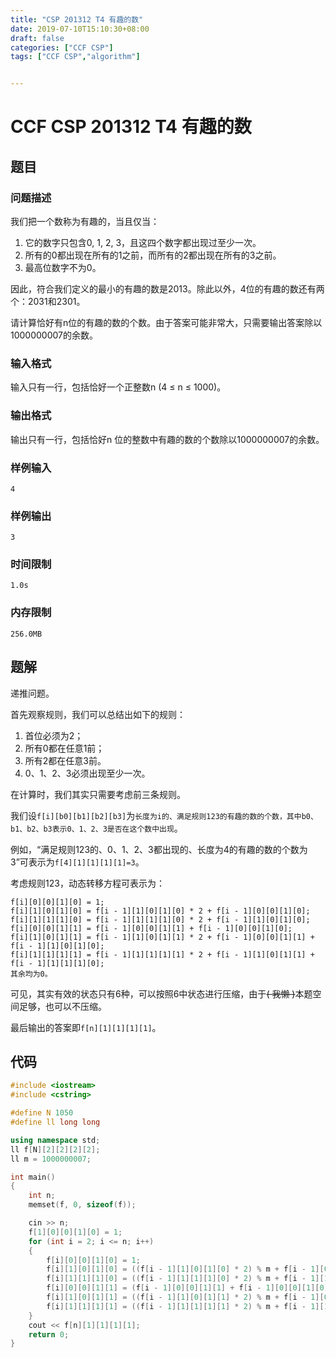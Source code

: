 ```yaml
---
title: "CSP 201312 T4 有趣的数"
date: 2019-07-10T15:10:30+08:00
draft: false
categories: ["CCF CSP"]
tags: ["CCF CSP","algorithm"]


---
```


# CCF CSP 201312 T4 有趣的数

## 题目

### **问题描述**

我们把一个数称为有趣的，当且仅当：

1. 它的数字只包含0, 1, 2, 3，且这四个数字都出现过至少一次。
2. 所有的0都出现在所有的1之前，而所有的2都出现在所有的3之前。
3. 最高位数字不为0。

因此，符合我们定义的最小的有趣的数是2013。除此以外，4位的有趣的数还有两个：2031和2301。

请计算恰好有n位的有趣的数的个数。由于答案可能非常大，只需要输出答案除以1000000007的余数。

### 输入格式

输入只有一行，包括恰好一个正整数n (4 ≤ n ≤ 1000)。

### 输出格式

输出只有一行，包括恰好n 位的整数中有趣的数的个数除以1000000007的余数。

### 样例输入

```
4
```

### 样例输出

```
3
```

### 时间限制

```
1.0s
```

### 内存限制

```
256.0MB
```

## 题解

递推问题。

首先观察规则，我们可以总结出如下的规则：

1. 首位必须为2；
2. 所有0都在任意1前；
3. 所有2都在任意3前。
4. 0、1、2、3必须出现至少一次。

在计算时，我们其实只需要考虑前三条规则。

我们设`f[i][b0][b1][b2][b3]`为`长度为i的、满足规则123的有趣的数的个数，其中b0、b1、b2、b3表示0、1、2、3是否在这个数中出现`。

例如，“满足规则123的、0、1、2、3都出现的、长度为4的有趣的数的个数为3”可表示为`f[4][1][1][1][1]=3`。

考虑规则123，动态转移方程可表示为：

```
f[i][0][0][1][0] = 1;
f[i][1][0][1][0] = f[i - 1][1][0][1][0] * 2 + f[i - 1][0][0][1][0];
f[i][1][1][1][0] = f[i - 1][1][1][1][0] * 2 + f[i - 1][1][0][1][0];
f[i][0][0][1][1] = f[i - 1][0][0][1][1] + f[i - 1][0][0][1][0];
f[i][1][0][1][1] = f[i - 1][1][0][1][1] * 2 + f[i - 1][0][0][1][1] + f[i - 1][1][0][1][0];
f[i][1][1][1][1] = f[i - 1][1][1][1][1] * 2 + f[i - 1][1][0][1][1] + f[i - 1][1][1][1][0];
其余均为0。
```

可见，其实有效的状态只有6种，可以按照6中状态进行压缩，由于<s>( 我懒 )</s>本题空间足够，也可以不压缩。

最后输出的答案即`f[n][1][1][1][1]`。

## 代码

```c++
#include <iostream>
#include <cstring>

#define N 1050
#define ll long long

using namespace std;
ll f[N][2][2][2][2];
ll m = 1000000007;

int main()
{
    int n;
    memset(f, 0, sizeof(f));

    cin >> n;
    f[1][0][0][1][0] = 1;
    for (int i = 2; i <= n; i++)
    {
        f[i][0][0][1][0] = 1;
        f[i][1][0][1][0] = ((f[i - 1][1][0][1][0] * 2) % m + f[i - 1][0][0][1][0]) % m;
        f[i][1][1][1][0] = ((f[i - 1][1][1][1][0] * 2) % m + f[i - 1][1][0][1][0]) % m;
        f[i][0][0][1][1] = (f[i - 1][0][0][1][1] + f[i - 1][0][0][1][0]) % m;
        f[i][1][0][1][1] = ((f[i - 1][1][0][1][1] * 2) % m + f[i - 1][0][0][1][1] + f[i - 1][1][0][1][0]) % m;
        f[i][1][1][1][1] = ((f[i - 1][1][1][1][1] * 2) % m + f[i - 1][1][0][1][1] + f[i - 1][1][1][1][0]) % m;
    }
    cout << f[n][1][1][1][1];
    return 0;
}
```
